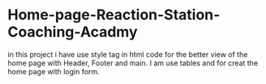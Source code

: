 # Home-page-Reaction-Station-Coaching-Acadmy
in this project i have use style tag in html code for the better view of the home page with Header, Footer and main. I am use tables and for creat the home page with login form.
